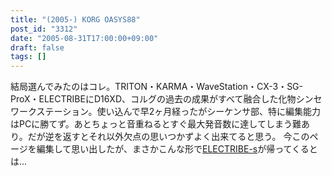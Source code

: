 ```yaml
---
title: "(2005-) KORG OASYS88"
post_id: "3312"
date: "2005-08-31T17:00:00+09:00"
draft: false
tags: []
---
```



結局選んでみたのはコレ。TRITON・KARMA・WaveStation・CX-3・SG-ProX・ELECTRIBEにD16XD、コルグの過去の成果がすべて融合した化物シンセワークステーション。使い込んで早2ヶ月経ったがシーケンサ部、特に編集能力はPCに勝てず。あとちょっと音重ねるとすぐ最大発音数に達してしまう難あり。だが逆を返すとそれ以外欠点の思いつかずよく出来てると思う。  今このページを編集して思い出したが、まさかこんな形で[ELECTRIBE-s](/electribe-s)が帰ってくるとは…
